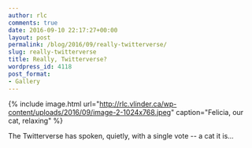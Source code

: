 ```yaml
---
author: rlc
comments: true
date: 2016-09-10 22:17:27+00:00
layout: post
permalink: /blog/2016/09/really-twitterverse/
slug: really-twitterverse
title: Really, Twitterverse?
wordpress_id: 4118
post_format:
- Gallery
---
```


{% include image.html url="http://rlc.vlinder.ca/wp-content/uploads/2016/09/image-2-1024x768.jpeg" caption="Felicia, our cat, relaxing" %}

The Twitterverse has spoken, quietly, with a single vote -- a cat it is...

